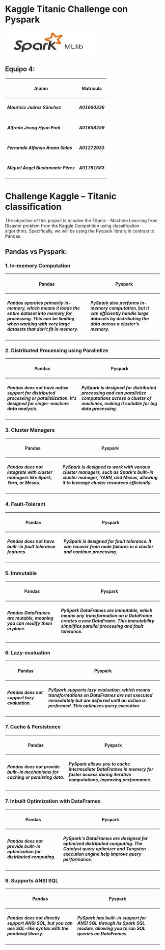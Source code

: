 # Kaggle Titanic Challenge con Pyspark

<img src="./assets/apache-spark.png" height=80 width=300 alt="spark-logo">

## **Equipo 4**:
| <h4>Alumn</h4> | <h4>Matricula</h4> |
| ---|---|
| <h5>Mauricio Juárez Sánchez</h5> | <h5>A01660336</h5> |
| <h5>Alfredo Jeong Hyun Park</h5> | <h5>A01658259</h5> |
| <h5>Fernando Alfonso Arana Salas</h5> | <h5>A01272933</h5> |
| <h5>Miguel Ángel Bustamante Pérez</h5> | <h5>A01781583</h5> |

# Challenge Kaggle – Titanic classification

The objective of this project is to solve the Titanic - Machine Learning from Disaster problem from the Kaggle Competition using classification algorithms. Specifically, we will be using the Pyspark library in contrast to Pandas.

## Pandas vs Pyspark:
### 1. In-memory Computation
| <h4>Pandas</h4> | <h4>Pyspark</h4> |
| ---|---|
| <h5>Pandas operates primarily in-memory, which means it loads the entire dataset into memory for processing. This can be limiting when working with very large datasets that don't fit in memory.</h5> | <h5> PySpark also performs in-memory computation, but it can efficiently handle large datasets by distributing the data across a cluster's memory.</h5> |

### 2. Distributed Processing using Parallelize
| <h4>Pandas</h4> | <h4>Pyspark</h4> |
| ---|---|
| <h5>Pandas does not have native support for distributed processing or parallelization. It's designed for single-machine data analysis.</h5> | <h5>PySpark is designed for distributed processing and can parallelize computations across a cluster of machines, making it suitable for big data processing.</h5> |

### 3. Cluster Managers
| <h4>Pandas</h4> | <h4>Pyspark</h4> |
| ---|---|
| <h5>Pandas does not integrate with cluster managers like Spark, Yarn, or Mesos.</h5> | <h5>PySpark is designed to work with various cluster managers, such as Spark's built-in cluster manager, YARN, and Mesos, allowing it to leverage cluster resources efficiently.</h5> |

### 4. Fault-Tolerant
| <h4>Pandas</h4> | <h4>Pyspark</h4> |
| ---|---|
| <h5>Pandas does not have built-in fault tolerance features.</h5> | <h5>PySpark is designed for fault tolerance. It can recover from node failures in a cluster and continue processing.</h5> |

### 5. Immutable
| <h4>Pandas</h4> | <h4>Pyspark</h4> |
| ---|---|
| <h5>Pandas DataFrames are mutable, meaning you can modify them in place.</h5> | <h5>PySpark DataFrames are immutable, which means any transformation on a DataFrame creates a new DataFrame. This immutability simplifies parallel processing and fault tolerance.</h5> |

### 6. Lazy-evaluation
| <h4>Pandas</h4> | <h4>Pyspark</h4> |
| ---|---|
| <h5>Pandas does not support lazy evaluation.</h5> | <h5>PySpark supports lazy evaluation, which means transformations on DataFrames are not executed immediately but are deferred until an action is performed. This optimizes query execution.</h5> |

### 7. Cache & Persistence
| <h4>Pandas</h4> | <h4>Pyspark</h4> |
| ---|---|
| <h5>Pandas does not provide built-in mechanisms for caching or persisting data.</h5> | <h5>PySpark allows you to cache intermediate DataFrames in memory for faster access during iterative computations, improving performance.</h5> |

### 7. Inbuilt Optimization with DataFrames
| <h4>Pandas</h4> | <h4>Pyspark</h4> |
| ---|---|
| <h5>Pandas does not provide built-in optimization for distributed computing.</h5> | <h5>PySpark's DataFrames are designed for optimized distributed computing. The Catalyst query optimizer and Tungsten execution engine help improve query performance.</h5> |

### 9. Supports ANSI SQL
| <h4>Pandas</h4> | <h4>Pyspark</h4> |
| ---|---|
| <h5>Pandas does not directly support ANSI SQL, but you can use SQL-like syntax with the pandasql library.</h5> | <h5>PySpark has built-in support for ANSI SQL through its Spark SQL module, allowing you to run SQL queries on DataFrames.</h5> |
